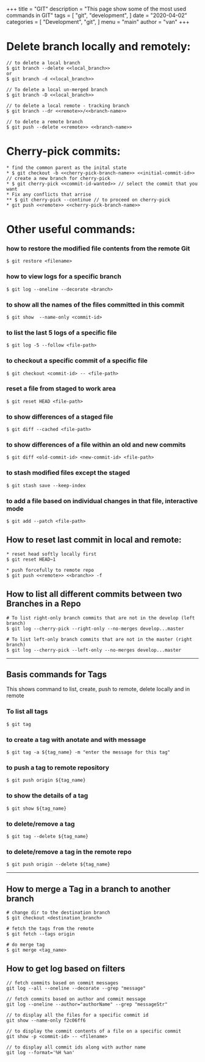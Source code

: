 +++
title = "GIT"
description = "This page show some of the most used commands in GIT"
tags = [
    "git",
    "development",
]
date = "2020-04-02"
categories = [
    "Development",
    "git",
]
menu = "main"
author = "van"
+++

# Delete branch locally and remotely:

```
// to delete a local branch
$ git branch --delete <<local_branch>>
or
$ git branch -d <<local_branch>>

// To delete a local un-merged branch
$ git branch -D <<local_branch>>

// to delete a local remote - tracking branch
$ git branch --dr <<remote>>/<<branch-name>>

// to delete a remote branch
$ git push --delete <<remote>> <<branch-name>>
```

# Cherry-pick commits:

```
* find the common parent as the inital state
* $ git checkout -b <<cherry-pick-branch-name>> <<initial-commit-id>> // create a new branch for cherry-pick
* $ git cherry-pick <<commit-id-wanted>> // select the commit that you want
* Fix any conflicts that arrise
** $ git cherry-pick --continue // to proceed on cherry-pick
* git push <<remote>> <<cherry-pick-branch-name>>
```

# Other useful commands:

### how to restore the modified file contents from the remote Git
```
$ git restore <filename> 
```

### how to view logs for a specific branch
```
$ git log --oneline --decorate <branch>
```

### to show all the names of the files committed in this commit
```
$ git show  --name-only <commit-id>
```

### to list the last 5 logs of a specific file
```
$ git log -5 --follow <file-path>
```

### to checkout a specific commit of a specific file
```
$ git checkout <commit-id> -- <file-path>
```

### reset a file from staged to work area
```
$ git reset HEAD <file-path>
```

### to show differences of a staged file
```
$ git diff --cached <file-path>
```

### to show differences of a file within an old and new commits
```
$ git diff <old-commit-id> <new-commit-id> <file-path>
```

### to stash modified files except the staged
```
$ git stash save --keep-index
```

### to add a file based on individual changes in that file, interactive mode
```
$ git add --patch <file-path>
```

## How to reset last commit in local and remote:

```
* reset head softly locally first
$ git reset HEAD~1

* push forcefully to remote repo
$ git push <<remote>> <<branch>> -f
```

## How to list all different commits between two Branches in a Repo
```
# To list right-only branch commits that are not in the develop (left branch)
$ git log --cherry-pick --right-only --no-merges develop...master 

# To list left-only branch commits that are not in the master (right branch)
$ git log --cherry-pick --left-only --no-merges develop...master
```
---

## Basis commands for Tags
This shows command to list, create, push to remote, delete locally and in remote

### To list all tags 
```
$ git tag
```

### to create a tag with anotate and with message
```
$ git tag -a ${tag_name} -m "enter the message for this tag"
```

### to push a tag to remote repository
```
$ git push origin ${tag_name}
```

### to show the details of a tag
```
$ git show ${tag_name}
```

### to delete/remove a tag
```
$ git tag --delete ${tag_name}
```

### to delete/remove a tag in the remote repo
```
$ git push origin --delete ${tag_name}
```
---

## How to merge a Tag in a branch to another branch
```
# change dir to the destination branch
$ git checkout <destination_branch>

# fetch the tags from the remote
$ git fetch --tags origin

# do merge tag
$ git merge <tag_name>
```

## How to get log based on filters

```
// fetch commits based on commit messages
git log --all --oneline --decorate --grep "message"

// fetch commits based on author and commit message
git log --oneline --author="authorName" --grep "messageStr"

// to display all the files for a specific commit id
git show --name-only f2c06ff6

// to display the commit contents of a file on a specific commit
git show -p <commit-id> -- <filename>

// to display all commit ids along with author name
git log --format='%H %an'
```

